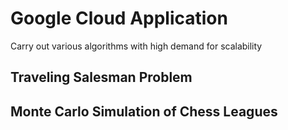 # Google Cloud Application 
Carry out various algorithms with high demand for scalability
## Traveling Salesman Problem
## Monte Carlo Simulation of Chess Leagues
